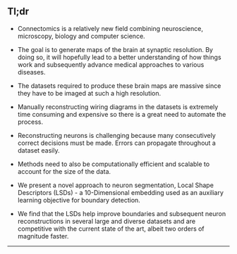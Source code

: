 <h2 id="tldr">Tl;dr</h2>

* Connectomics is a relatively new field combining neuroscience, microscopy, biology and computer science.

* The goal is to generate maps of the brain at synaptic resolution. By doing so,
  it will hopefully lead to a better understanding of how things work and
  subsequently advance medical approaches to various diseases.

* The datasets required to produce these brain maps are massive since they have
  to be imaged at such a high resolution.

* Manually reconstructing wiring diagrams in the datasets is extremely time consuming and
  expensive so there is a great need to automate the process.

* Reconstructing neurons is challenging because many consecutively correct decisions must be made. Errors can propagate throughout a dataset easily.

* Methods need to also be computationally efficient and scalable to account
  for the size of the data.

* We present a novel approach to neuron segmentation, Local Shape Descriptors
  (LSDs) - a 10-Dimensional embedding used as an auxiliary learning objective
  for boundary detection.

* We find that the LSDs help improve boundaries and subsequent neuron
  reconstructions in several large and diverse datasets and are competitive with
  the current state of the art, albeit two orders of magnitude faster.

---

